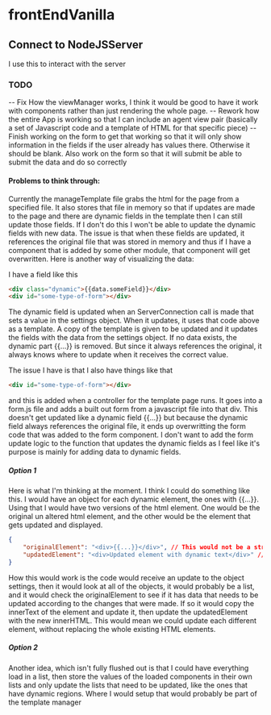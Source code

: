 # frontEndVanilla

## Connect to NodeJSServer

I use this to interact with the server


### TODO
 -- Fix How the viewManager works, I think it would be good to have it work with components rather than just rendering the whole page.
 -- Rework how the entire App is working so that I can include an agent view pair (basically a set of Javascript code and a template of HTML for that specific piece)
 -- Finish working on the form to get that working so that it will only show information in the fields if the user already has values there. Otherwise it should be blank. Also work on the form so that it will submit be able to submit the data and do so correctly

#### Problems to think through:
Currently the manageTemplate file grabs the html for the page from a specified file. It also stores that file in memory so that if updates are made to the page and there are dynamic fields in the template then I can still update those fields. If I don't do this I won't be able to update the dynamic fields with new data. The issue is that when these fields are updated, it references the original file that was stored in memory and thus if I have a component that is added by some other module, that component will get overwritten. Here is another way of visualizing the data:


I have a field like this

```html
<div class="dynamic">{{data.someField}}</div>
<div id="some-type-of-form"></div>
```
The dynamic field is updated when an ServerConnection call is made that sets a value in the settings object. When it updates, it uses that code above as a template. A copy of the template is given to be updated and it updates the fields with the data from the settings object. If no data exists, the dynamic part {{...}} is removed. But since it always references the original, it always knows where to update when it receives the correct value.

The issue I have is that I also have things like that 
```html 
<div id="some-type-of-form"></div>
```
and this is added when a controller for the template page runs. It goes into a form.js file and adds a built out form from a javascript file into that div. This doesn't get updated like a dynamic field {{...}} but because the dynamic field always references the original file, it ends up overwritting the form code that was added to the form component.
I don't want to add the form update logic to the function that updates the dynamic fields as I feel like it's purpose is mainly for adding data to dynamic fields.
<!-- 
One thought for what I could do is add a property to components such that when the template file is grabbed it will add those to a list that upda -->
##### Option 1
Here is what I'm thinking at the moment. I think I could do something like this. I would have an object for each dynamic element, the ones with {{...}}. Using that I would have two versions of the html element. One would be the original un altered html element, and the other would be the element that gets updated and displayed. 

```json
{
    "originalElement": "<div>{{...}}</div>", // This would not be a string, but the actual reference to the element
    "updatedElement": "<div>Updated element with dynamic text</div>" // This would be the element that gets updated and displayed
}
```
How this would work is the code would receive an update to the object settings, then it would look at all of the objects, it would probably be a list, and it would check the originalElement to see if it has data that needs to be updated according to the changes that were made. If so it would copy the innerText of the element and update it, then update the updatedElement with the new innerHTML. This would mean we could update each different element, without replacing the whole existing HTML elements.

##### Option 2
Another idea, which isn't fully flushed out is that I could have everything load in a list, then store the values of the loaded components in their own lists and only update the lists that need to be updated, like the ones that have dynamic regions. Where I would setup that would probably be part of the template manager